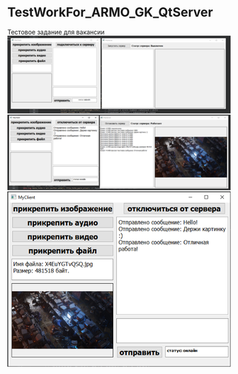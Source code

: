 # TestWorkFor_ARMO_GK_QtServer
Тестовое задание для вакансии
![Alt text](https://raw.githubusercontent.com/VitaSea/TestWorkFor_ARMO_GK_QtServer/main/1.PNG)
![Alt text](https://raw.githubusercontent.com/VitaSea/TestWorkFor_ARMO_GK_QtServer/main/2.PNG)
![Alt text](https://raw.githubusercontent.com/VitaSea/TestWorkFor_ARMO_GK_QtServer/main/3.PNG)
